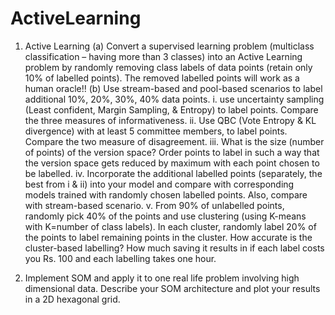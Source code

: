 # ActiveLearning
1. Active Learning
  (a) Convert a supervised learning problem (multiclass classification – having more
than 3 classes) into an Active Learning problem by randomly removing class labels
of data points (retain only 10% of labelled points). The removed labelled points
will work as a human oracle!!
  (b) Use stream-based and pool-based scenarios to label additional 10%, 20%, 30%,
40% data points.
    i. use uncertainty sampling (Least confident, Margin Sampling, & Entropy) to
label points. Compare the three measures of informativeness.
    ii. Use QBC (Vote Entropy & KL divergence) with at least 5 committee members,
to label points. Compare the two measure of disagreement.
    iii. What is the size (number of points) of the version space? Order points to label
in such a way that the version space gets reduced by maximum with each point
chosen to be labelled.
    iv. Incorporate the additional labelled points (separately, the best from i & ii) into
your model and compare with corresponding models trained with randomly
chosen labelled points. Also, compare with stream-based scenario.
    v. From 90% of unlabelled points, randomly pick 40% of the points and use
clustering (using K-means with K=number of class labels). In each cluster,
randomly label 20% of the points to label remaining points in the cluster. How
accurate is the cluster-based labelling? How much saving it results in if each
label costs you Rs. 100 and each labelling takes one hour.


2. Implement SOM and apply it to one real life problem involving high dimensional data.
Describe your SOM architecture and plot your results in a 2D hexagonal grid.
